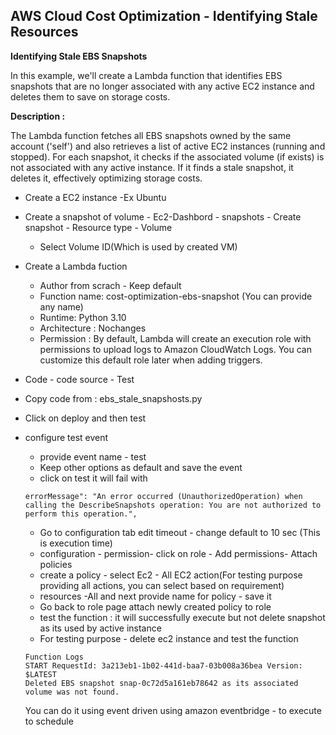## AWS Cloud Cost Optimization - Identifying Stale Resources

**Identifying Stale EBS Snapshots**

In this example, we'll create a Lambda function that identifies EBS snapshots that are no longer associated with any active EC2 instance and deletes them to save on storage costs.

**Description :**

The Lambda function fetches all EBS snapshots owned by the same account ('self') and also retrieves a list of active EC2 instances (running and stopped). For each snapshot, it checks if the associated volume (if exists) is not associated with any active instance. If it finds a stale snapshot, it deletes it, effectively optimizing storage costs.

* Create a EC2 instance -Ex Ubuntu
* Create a snapshot of volume 
	  - Ec2-Dashbord - snapshots - Create snapshot - Resource type - Volume
    - Select Volume ID(Which is used by created VM)
* Create a Lambda fuction 
   - Author from scrach - Keep default 
   - Function name: cost-optimization-ebs-snapshot (You can provide any name)
   - Runtime: Python 3.10 
   - Architecture : Nochanges 
   - Permission : By default, Lambda will create an execution role with permissions to upload logs to Amazon CloudWatch Logs. You can customize this default role later when adding triggers.   

* Code - code source - Test
* Copy code from : ebs_stale_snapshosts.py
* Click on deploy and then test
* configure test event
   - provide event name - test
   - Keep other options as default and save the event 
   - click on test it will fail with

  ```
  errorMessage": "An error occurred (UnauthorizedOperation) when calling the DescribeSnapshots operation: You are not authorized to perform this operation.",
  ```
  - Go to configuration tab edit timeout - change default to 10 sec (This is execution time)
  - configuration - permission- click on role - Add permissions- Attach policies
  - create a policy - select Ec2 - All EC2 action(For testing purpose providing all actions, you can select based on requirement)
  - resources -All and next provide name for policy - save it
  - Go back to role page attach newly created policy to role 
  - test the function : it will successfully execute but not delete snapshot as its used by active instance
  - For testing purpose - delete ec2 instance and test the function

  ```
  Function Logs
  START RequestId: 3a213eb1-1b02-441d-baa7-03b008a36bea Version: $LATEST
  Deleted EBS snapshot snap-0c72d5a161eb78642 as its associated volume was not found.
  
  ```
   You can do it using event driven using amazon eventbridge - to execute to schedule  
  
  







